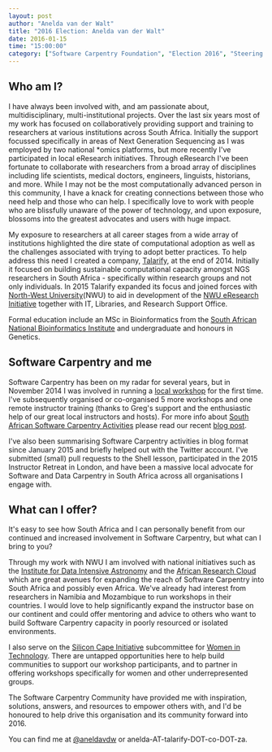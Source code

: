 ```yaml
---
layout: post
author: "Anelda van der Walt"
title: "2016 Election: Anelda van der Walt"
date: 2016-01-15
time: "15:00:00"
category: ["Software Carpentry Foundation", "Election 2016", "Steering Committee"]
---
```

## Who am I?

I have always been involved with, and am passionate about,
multidisciplinary, multi-institutional projects. Over the last six
years most of my work has focused on collaboratively providing support
and training to researchers at various institutions across South
Africa. Initially the support focussed specifically in areas of Next
Generation Sequencing as I was employed by two national *omics
platforms, but more recently I've participated in local eResearch
initiatives. Through eResearch I've been fortunate to collaborate with
researchers from a broad array of disciplines including life
scientists, medical doctors, engineers, linguists, historians, and
more. While I may not be the most computationally advanced person in
this community, I have a knack for creating connections between those
who need help and those who can help. I specifically love to work with
people who are blissfully unaware of the power of technology, and upon
exposure, blossoms into the greatest advocates and users with huge
impact.

My exposure to researchers at all career stages from a wide array of
institutions highlighted the dire state of computational adoption as
well as the challenges associated with trying to adopt better
practices.  To help address this need I created a company,
[Talarify](http://www.talarify.co.za), at the end of 2014. Initially
it focused on building sustainable computational capacity amongst NGS
researchers in South Africa - specifically within research groups and
not only individuals. In 2015 Talarify expanded its focus and joined
forces with [North-West University](http://www.nwu.ac.za)(NWU) to aid
in development of the [NWU eResearch
Initiative](https://twitter.com/NWU_eResearch) together with IT,
Libraries, and Research Support Office.

Formal education include an MSc in Bioinformatics from the [South
African National Bioinformatics Institute](http://www.sanbi.ac.za) and
undergraduate and honours in Genetics.

## Software Carpentry and me


Software Carpentry has been on my radar for several years, but in November 2014 I was involved in running a [local workshop]({{page.baseurl}}/blog/2014/12/cape-town-swc.html) for the first time. I've subsequently organised or co-organised 5 more workshops and one remote instructor training (thanks to Greg's support and the enthusiastic help of our great local instructors and hosts). For more info about [South African Software Carpentry Activities]({{page.baseurl}}/blog/2016/01/a-year-of-swc-in-south-africa.html) please read our recent [blog post]({{page.baseurl}}/blog/2016/01/a-year-of-swc-in-south-africa.html).

I've also been summarising Software Carpentry activities in blog format since January 2015 and briefly helped out with the Twitter account. I've submitted (small) pull requests to the Shell lesson, participated in the 2015 Instructor Retreat in London, and have been a massive local advocate for Software and Data Carpentry in South Africa across all organisations I engage with.

## What can I offer?

It's easy to see how South Africa and I can personally benefit from
our continued and increased involvement in Software Carpentry, but
what can I bring to you?

Through my work with NWU I am involved with national initiatives such
as the [Institute for Data Intensive
Astronomy](http://www.gov.za/speeches/minister-naledi-pandor-launch-inter-university-institute-data-intensive-astronomy-idia-3)
and the [African Research
Cloud](http://www.scidev.net/sub-saharan-africa/data/news/new-alliancespur-ska-data-research-capacity.html)
which are great avenues for expanding the reach of Software Carpentry
into South Africa and possibly even Africa. We've already had interest
from researchers in Namibia and Mozambique to run workshops in their
countries. I would love to help significantly expand the instructor
base on our continent and could offer mentoring and advice to others
who want to build Software Carpentry capacity in poorly resourced or
isolated environments.

I also serve on the [Silicon Cape
Initiative](http://www.siliconcape.com/) subcommittee for [Women in
Technology](http://www.siliconcape.com/profiles/blogs/silicon-cape-women-portfolio-subcommittee-members-announced). There
are untapped opportunities here to help build communities to support
our workshop participants, and to partner in offering workshops
specifically for women and other underrepresented groups.

The Software Carpentry Community have provided me with inspiration,
solutions, answers, and resources to empower others with, and I'd be
honoured to help drive this organisation and its community forward
into 2016.

You can find me at [@aneldavdw](https://twitter.com/aneldavdw) or
anelda-AT-talarify-DOT-co-DOT-za.
